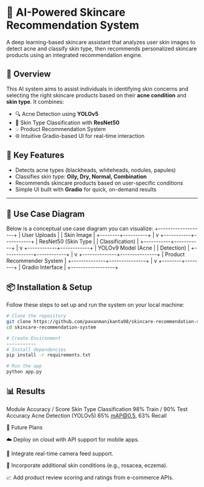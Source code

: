 # 🧴 AI-Powered Skincare Recommendation System

A deep learning-based skincare assistant that analyzes user skin images to detect acne and classify skin type, then recommends personalized skincare products using an integrated recommendation engine.

## 🚀 Overview

This AI system aims to assist individuals in identifying skin concerns and selecting the right skincare products based on their **acne condition** and **skin type**. It combines:

- 🔍 Acne Detection using **YOLOv5**
- 🧬 Skin Type Classification with **ResNet50**
- 💡 Product Recommendation System
- 🌐 Intuitive Gradio-based UI for real-time interaction

## 🎯 Key Features

- Detects acne types (blackheads, whiteheads, nodules, papules)
- Classifies skin type: **Oily, Dry, Normal, Combination**
- Recommends skincare products based on user-specific conditions
- Simple UI built with **Gradio** for quick, on-demand results

---

## 🎯 Use Case Diagram

Below is a conceptual use case diagram you can visualize:
       +-------------------+
       |   User Uploads    |
       |   Skin Image      |
       +--------+----------+
                |
                v
    +-----------+-----------+
    | ResNet50 (Skin Type   |
    | Classification)       |
    +-----------+-----------+
                |
                v
   +------------+------------+
   | YOLOv9 Model (Acne      |
   | Detection)              |
   +------------+------------+
                |
                v
 +--------------+---------------+
 | Product Recommender System   |
 +--------------+---------------+
                |
                v
       +--------+--------+
       | Gradio Interface |
       +------------------+

## 📦 Installation & Setup

Follow these steps to set up and run the system on your local machine:

```bash
# Clone the repository
git clone https://github.com/pavanmanikanta98/skincare-recommendation-system.git
cd skincare-recommendation-system

# Create Environment
-----------
# Install dependencies
pip install -r requirements.txt

# Run the app
python app.py

```

## 📊 Results
Module	Accuracy / Score
Skin Type Classification	98% Train / 90% Test Accuracy
Acne Detection (YOLOv5)	65% mAP@0.5, 63% Recall

🔮 Future Plans

☁️ Deploy on cloud with API support for mobile apps.

📲 Integrate real-time camera feed support.

🧬 Incorporate additional skin conditions (e.g., rosacea, eczema).

📈 Add product review scoring and ratings from e-commerce APIs.


